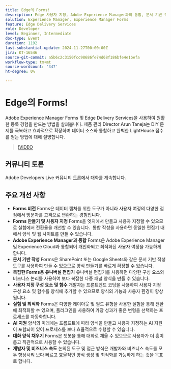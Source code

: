 ```yaml
---
title: Edge의 Forms!
description: Edge 사용자 지정, Adobe Experience Manager과의 통합, 문서 기반 작성 및 AI 지원을 활용하는 동시에 사용자 지정 구성 요소로 기능을 강화하고 실험을 통해 최적화하여 방문자를 고객으로 변환하는 매력적인 경험으로 양식을 전환하십시오.
solution: Experience Manager, Experience Manager Forms
feature: Edge Delivery Services
role: Developer
level: Beginner, Intermediate
doc-type: Event
duration: 1192
last-substantial-update: 2024-11-27T00:00:00Z
jira: KT-16546
source-git-commit: a5b6c2c3150fcc98686fe74d68f186bfe4e1befa
workflow-type: tm+mt
source-wordcount: '347'
ht-degree: 0%

---
```



# Edge의 Forms!

Adobe Experience Manager Forms 및 Edge Delivery Services을 사용하여 원활한 등록 경험을 만드는 방법을 살펴봅니다. 제품 관리 Director Arun Taneja는 DIY 문제를 극복하고 효과적으로 확장하며 데이터 소스와 통합하고 완벽한 LightHouse 점수를 얻는 방법에 대해 설명합니다.

>[!VIDEO](https://video.tv.adobe.com/v/3439704/?learn=on&enablevpops)

## 커뮤니티 토론

Adobe Developers Live 커뮤니티 [토론](https://adobe.ly/3Ywf7Vm)에서 대화를 계속합니다.

## 주요 개선 사항

* **Forms 비전** Forms은 데이터 캡처를 위한 도구가 아니라 사용자 여정의 다양한 접점에서 방문자를 고객으로 변환하는 경험입니다.
* **Forms 만들기 및 사용자 지정** Forms을 엣지에서 만들고 사용자 지정할 수 있으므로 실험에서 전환율을 개선할 수 있습니다. &#x200B; 통합 작성을 사용하면 동일한 편집기 내에서 양식 및 웹 사이트를 만들 수 있습니다. &#x200B;
* **Adobe Experience Manager과 통합** Forms은 Adobe Experience Manager 및 Experience Cloud과 통합되어 개인화되고 최적화된 사용자 여정을 가능하게 합니다.
* **문서 기반 작성** Forms은 SharePoint 또는 Google Sheets와 같은 문서 기반 작성 도구를 사용하여 만들 수 있으므로 양식 만들기를 빠르게 확장할 수 있습니다. &#x200B;
* **복잡한 Forms용 유니버설 편집기** 유니버설 편집기를 사용하면 다양한 구성 요소와 비즈니스 논리를 사용하여 보다 복잡한 다중 패널 양식을 만들 수 있습니다. &#x200B;
* **사용자 지정 구성 요소 및 함수** 개발자는 프론트엔드 코딩을 사용하여 사용자 지정 구성 요소 및 함수를 양식에 추가할 수 있으므로 양식의 기능과 사용자 환경이 향상됩니다. &#x200B;
* **실험 및 최적화** Forms은 다양한 레이아웃 및 필드 유형을 사용한 실험을 통해 전환에 최적화할 수 있으며, 플러그인을 사용하여 가장 성과가 좋은 변형을 선택하는 프로세스를 자동화합니다.
* **AI 지원** 양식의 미래에는 프롬프트에 따라 양식을 만들고 사용자 지정하는 AI 지원이 포함되어 있어 프로세스를 보다 효율적으로 수행할 수 있습니다. &#x200B;
* **대화 양식 채우기** Forms은 챗봇을 통해 대화로 채울 수 있으므로 사용자가 더 흥미롭고 직관적으로 사용할 수 있습니다. &#x200B;
* **개발자 및 비즈니스 속도** 논의된 도구 및 접근 방식은 개발자와 비즈니스 속도를 모두 향상시켜 보다 빠르고 효율적인 양식 생성 및 최적화를 가능하게 하는 것을 목표로 합니다.

